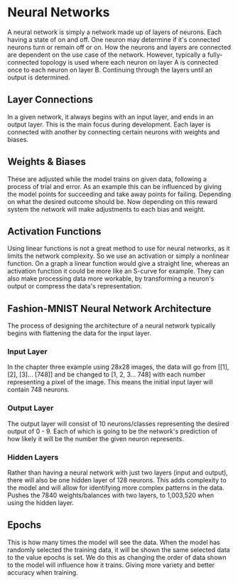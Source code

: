 # Neural Networks

A neural network is simply a network made up of layers of neurons. Each having a state of on and off. One neuron may
determine if it's connected neurons turn or remain off or on. How the neurons and layers are connected are dependent on
the use case of the network. However, typically a fully-connected topology is used where each neuron on layer A is
connected once to each neuron on layer B. Continuing through the layers until an output is determined.

## Layer Connections

In a given network, it always begins with an input layer, and ends in an output layer. This is the main focus during
development. Each layer is connected with another by connecting certain neurons with weights and biases.

## Weights & Biases

These are adjusted while the model trains on given data, following a process of trial and error. As an example this can
be influenced by giving the model points for succeeding and take away points for failing. Depending on what the desired
outcome should be. Now depending on this reward system the network will make adjustments to each bias and weight.

## Activation Functions

Using linear functions is not a great method to use for neural networks, as it limits the network complexity. So we use
an activation or simply a nonlinear function. On a graph a linear function would give a straight line, whereas an
activation function it could be more like an S-curve for example. They can also make processing data more workable, by
transforming a neuron's output or compress the data's representation.

## Fashion-MNIST Neural Network Architecture

The process of designing the architecture of a neural network typically begins with flattening the data for the input
layer.

### Input Layer

In the chapter
three example using 28x28 images, the data will go from [[1], [2], [3]... [748]] and be changed to [1, 2, 3... 748] with
each number representing a pixel of the image. This means the initial input layer will contain 748 neurons.

### Output Layer

The output layer will consist of 10 neurons/classes representing the desired output of 0 - 9. Each of which is going to
be the network's prediction of how likely it will be the number the given neuron represents.

### Hidden Layers

Rather than having a neural network with just two layers (input and output), there will also be one hidden layer of 128
neurons. This adds complexity to the model and will allow for identifying more complex patterns in the data. Pushes the
7840 weights/balances with two layers, to 1,003,520 when using the hidden layer.

## Epochs

This is how many times the model will see the data. When the model has randomly selected the training data, it will be
shown the same selected data to the value epochs is set. We do this as changing the order of data shown to the model
will influence how it trains. Giving more variety and better accuracy when training.

